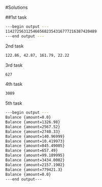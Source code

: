 #Solutions 

##1st task
```bash 
---begin output ---
1142725631254665682354316777216387420489
---end output ---
```

2nd task
```bash 
122.86, 42.87, 161.79, 22.22
```

3rd task
```bash
627
```

4th task
```bash
3089
```

5th task
```bash
---begin output ---
Balance {amount=0.0}
Balance {amount=1326.98}
Balance {amount=2567.52}
Balance {amount=2740.33}
Balance {amount=140.96999}
Balance {amount=10.419973}
Balance {amount=845.49005}
Balance {amount=657.49}
Balance {amount=99.189995}
Balance {amount=3434.0002}
Balance {amount=2157.1902}
Balance {amount=779421.3}
Balance {amount=0.0}
---end output---
```
